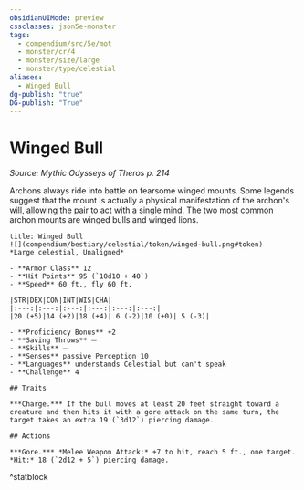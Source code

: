 ```yaml
---
obsidianUIMode: preview
cssclasses: json5e-monster
tags:
  - compendium/src/5e/mot
  - monster/cr/4
  - monster/size/large
  - monster/type/celestial
aliases:
  - Winged Bull
dg-publish: "true"
DG-publish: "True"
---
```

# Winged Bull
*Source: Mythic Odysseys of Theros p. 214*  

Archons always ride into battle on fearsome winged mounts. Some legends suggest that the mount is actually a physical manifestation of the archon's will, allowing the pair to act with a single mind. The two most common archon mounts are winged bulls and winged lions.

```ad-statblock
title: Winged Bull
![](compendium/bestiary/celestial/token/winged-bull.png#token)
*Large celestial, Unaligned*

- **Armor Class** 12 
- **Hit Points** 95 (`10d10 + 40`)
- **Speed** 60 ft., fly 60 ft.

|STR|DEX|CON|INT|WIS|CHA|
|:---:|:---:|:---:|:---:|:---:|:---:|
|20 (+5)|14 (+2)|18 (+4)| 6 (-2)|10 (+0)| 5 (-3)|

- **Proficiency Bonus** +2
- **Saving Throws** ⏤
- **Skills** ⏤
- **Senses** passive Perception 10
- **Languages** understands Celestial but can't speak
- **Challenge** 4

## Traits

***Charge.*** If the bull moves at least 20 feet straight toward a creature and then hits it with a gore attack on the same turn, the target takes an extra 19 (`3d12`) piercing damage.

## Actions

***Gore.*** *Melee Weapon Attack:* +7 to hit, reach 5 ft., one target. *Hit:* 18 (`2d12 + 5`) piercing damage.
```
^statblock